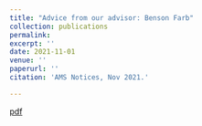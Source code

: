 ```yaml
---
title: "Advice from our advisor: Benson Farb"
collection: publications
permalink:
excerpt: ''
date: 2021-11-01
venue: ''
paperurl: ''
citation: 'AMS Notices, Nov 2021.'

---
```


[pdf](https://www.ams.org/journals/notices/202110/rnoti-p1752.pdf?adat=November%202021&cat=career&galt=career&trk=2371)

